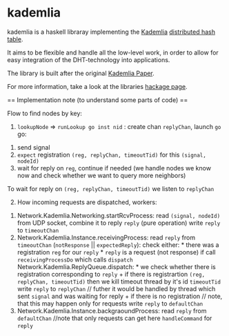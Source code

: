 kademlia
========

kademlia is a haskell libraray implementing the [Kademlia][wiki_kademlia]
[distributed hash table][wiki_dht].

It aims to be flexible and handle all the low-level work, in order to allow
for easy integration of the DHT-technology into applications.

The library is built after the original [Kademlia Paper][paper_kademlia].

For more information, take a look at the libraries [hackage page][hackage].

[wiki_kademlia]: https://en.wikipedia.org/wiki/Kademlia
[wiki_dht]: https://en.wikipedia.org/wiki/Distributed_hash_table
[paper_kademlia]: http://pdos.csail.mit.edu/~petar/papers/maymounkov-kademlia-lncs.pdf
[hackage]: https://hackage.haskell.org/package/kademlia-1.1.0.0


== Implementation note (to understand some parts of code) ==

Flow to find nodes by key:

1) `lookupNode` => `runLookup go inst nid` : create chan `replyChan`, launch `go`
go: 
  1. send signal
  2. `expect` registration `(reg, replyChan, timeoutTid)` for this `(signal, nodeId)`
  3. wait for reply on `reg`, continue if needed (we handle nodes we know now and check whether we want to query more neighbors)

To wait for reply on `(reg, replyChan, timeoutTid)` we listen to `replyChan`

2) How incoming requests are dispatched, workers:
  1. Network.Kademlia.Networking.startRcvProcess:
        read `(signal, nodeId)` from UDP socket, combine it to reply `reply` (pure operation)
        write `reply` to `timeoutChan`
  2. Network.Kademlia.Instance.receivingProcess:
        read `reply` from `timeoutChan`
        (`notResponse` || `expectedReply`):
            check either:
              * there was a registration `reg` for our `reply`
              * `reply` is a request (not response)
            if call `receivingProcessDo` which calls `dispatch`
     Network.Kademlia.ReplyQueue.dispatch:
          * we check whether there is registration corresponding to `reply`
            + if there is registrartion `(reg, replyChan, timeoutTid)` then we
                  kill timeout thread by it's id `timeoutTid`
                  write `reply` to `replyChan` // futher it would be handled by thread which sent `signal` and was waiting for reply
            + if there is no registration // note, that this may happen only for requests
                  write `reply` to `defaultChan`
  3. Network.Kademlia.Instance.backgraoundProcess:
        read `reply` from `defaultChan` //note that only requests can get here
        `handleCommand` for `reply`
